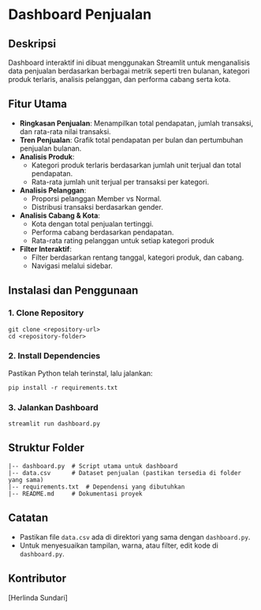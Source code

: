 # Dashboard Penjualan

## Deskripsi
Dashboard interaktif ini dibuat menggunakan Streamlit untuk menganalisis data penjualan berdasarkan berbagai metrik seperti tren bulanan, kategori produk terlaris, analisis pelanggan, dan performa cabang serta kota.

## Fitur Utama
- **Ringkasan Penjualan**: Menampilkan total pendapatan, jumlah transaksi, dan rata-rata nilai transaksi.
- **Tren Penjualan**: Grafik total pendapatan per bulan dan pertumbuhan penjualan bulanan.
- **Analisis Produk**:
  - Kategori produk terlaris berdasarkan jumlah unit terjual dan total pendapatan.
  - Rata-rata jumlah unit terjual per transaksi per kategori.
- **Analisis Pelanggan**:
  - Proporsi pelanggan Member vs Normal.
  - Distribusi transaksi berdasarkan gender.
- **Analisis Cabang & Kota**:
  - Kota dengan total penjualan tertinggi.
  - Performa cabang berdasarkan pendapatan.
  - Rata-rata rating pelanggan untuk setiap kategori produk
- **Filter Interaktif**:
  - Filter berdasarkan rentang tanggal, kategori produk, dan cabang.
  - Navigasi melalui sidebar.

## Instalasi dan Penggunaan
### 1. Clone Repository
```
git clone <repository-url>
cd <repository-folder>
```

### 2. Install Dependencies
Pastikan Python telah terinstal, lalu jalankan:
```
pip install -r requirements.txt
```

### 3. Jalankan Dashboard
```
streamlit run dashboard.py
```

## Struktur Folder
```
|-- dashboard.py  # Script utama untuk dashboard
|-- data.csv      # Dataset penjualan (pastikan tersedia di folder yang sama)
|-- requirements.txt  # Dependensi yang dibutuhkan
|-- README.md     # Dokumentasi proyek
```

## Catatan
- Pastikan file `data.csv` ada di direktori yang sama dengan `dashboard.py`.
- Untuk menyesuaikan tampilan, warna, atau filter, edit kode di `dashboard.py`.

## Kontributor
[Herlinda Sundari]
